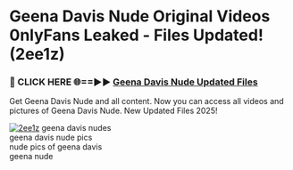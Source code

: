 # Geena Davis Nude Original Videos 0nlyFans Leaked - Files Updated! (2ee1z)

<h3>🔴 CLICK HERE 🌐==►► <a href="https://tinyurl.com/52m3yx9h" rel="nofollow">Geena Davis Nude Updated Files</a></h3>

Get Geena Davis Nude and all content. Now you can access all videos and pictures of Geena Davis Nude. New Updated Files 2025!

[![2ee1z](https://i.imgur.com/TnHtlc8.gif)](https://tinyurl.com/52m3yx9h)
geena davis nudes<br>
geena davis nude pics<br>
nude pics of geena davis<br>
geena nude